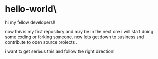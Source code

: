 # hello-world\


hi my fellow developers!!

 now this is my first repository and may be in the next one i will start doing some coding or forking someone.
 now lets get down to business and contribute to open source projects .


i want to get serious this and follow the right direction! 
